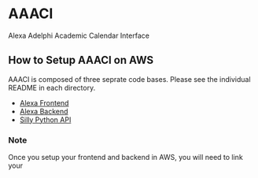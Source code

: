 # AAACI
Alexa Adelphi Academic Calendar Interface

## How to Setup AAACI on AWS
AAACI is composed of three seprate code bases. Please see the individual README in each directory.
- [Alexa Frontend](https://github.com/brianseidl/aaaci/tree/master/frontend#frontend)
- [Alexa Backend](https://github.com/brianseidl/aaaci/tree/master/backend#backend)
- [Silly Python API](https://github.com/brianseidl/aaaci/tree/master/silly-python#silly-python)

### Note
Once you setup your frontend and backend in AWS, you will need to link your 